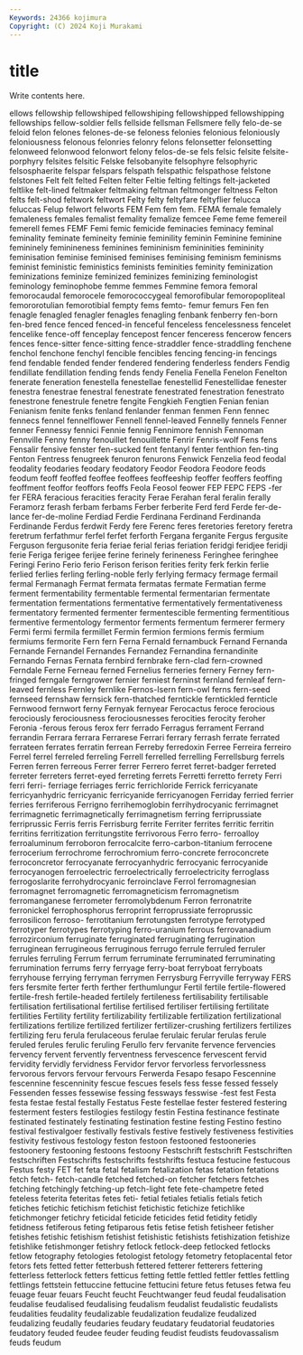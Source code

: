 ```yaml
---
Keywords: 24366 kojimura
Copyright: (C) 2024 Koji Murakami
---
```


# title

Write contents here.



ellows fellowship fellowshiped
fellowshiping fellowshipped fellowshipping fellowships fellow-soldier fells fellside fellsman Fellsmere felly
felo-de-se feloid felon felones felones-de-se feloness felonies felonious feloniously feloniousness
felonous felonries felonry felons felonsetter felonsetting felonweed felonwood felonwort felony
felos-de-se fels felsic felsite felsite-porphyry felsites felsitic Felske felsobanyite felsophyre
felsophyric felsosphaerite felspar felspars felspath felspathic felspathose felstone felstones Felt
felt felted Felten felter Feltie felting feltings felt-jacketed feltlike felt-lined
feltmaker feltmaking feltman feltmonger feltness Felton felts felt-shod feltwork feltwort
Felty felty feltyfare feltyflier felucca feluccas Felup felwort felworts FEM
Fem fem fem. FEMA female femalely femaleness females femalist femality
femalize femcee Feme feme femereil femerell femes FEMF Femi femic
femicide feminacies feminacy feminal feminality feminate femineity feminie feminility feminin
Feminine feminine femininely feminineness feminines femininism femininities femininity feminisation feminise
feminised feminises feminising feminism feminisms feminist feministic feministics feminists feminities
feminity feminization feminizations feminize feminized feminizes feminizing feminologist feminology feminophobe
femme femmes Femmine femora femoral femorocaudal femorocele femorococcygeal femorofibular femoropopliteal
femororotulian femorotibial fempty fems femto- femur femurs Fen fen fenagle
fenagled fenagler fenagles fenagling fenbank fenberry fen-born fen-bred fence fenced
fenced-in fenceful fenceless fencelessness fencelet fencelike fence-off fenceplay fencepost fencer
fenceress fencerow fencers fences fence-sitter fence-sitting fence-straddler fence-straddling fenchene fenchol
fenchone fenchyl fencible fencibles fencing fencing-in fencings fend fendable fended
fender fendered fendering fenderless fenders Fendig fendillate fendillation fending fends
fendy Fenelia Fenella Fenelon Fenelton fenerate feneration fenestella fenestellae fenestellid
Fenestellidae fenester fenestra fenestrae fenestral fenestrate fenestrated fenestration fenestrato fenestrone
fenestrule fenetre fengite Fengkieh Fengtien Fenian fenian Fenianism fenite fenks
fenland fenlander fenman fenmen Fenn fennec fennecs fennel fennelflower Fennell
fennel-leaved Fennelly fennels Fenner fenner Fennessy fennici Fennie fennig Fennimore
fennish Fennoman Fennville Fenny fenny fenouillet fenouillette Fenrir Fenris-wolf Fens
fens Fensalir fensive fenster fen-sucked fent fentanyl fenter fenthion fen-ting
Fenton Fentress fenugreek fenuron fenurons Fenwick Fenzelia feod feodal feodality
feodaries feodary feodatory Feodor Feodora Feodore feods feodum feoff feoffed
feoffee feoffees feoffeeship feoffer feoffers feoffing feoffment feoffor feoffors feoffs
Feola Feosol feower FEP FEPC FEPS -fer fer FERA feracious
feracities feracity Ferae Ferahan feral feralin ferally Feramorz ferash ferbam
ferbams Ferber ferberite Ferd ferd Ferde fer-de-lance fer-de-moline Ferdiad Ferdie
Ferdinana Ferdinand Ferdinanda Ferdinande Ferdus ferdwit Ferdy fere Ferenc feres
feretories feretory feretra feretrum ferfathmur ferfel ferfet ferforth Fergana ferganite
Fergus fergusite Ferguson fergusonite feria feriae ferial ferias feriation feridgi
feridjee feridji ferie Feriga ferigee ferijee ferine ferinely ferineness Feringhee
feringhee Feringi Ferino Ferio ferio Ferison ferison ferities ferity ferk
ferkin ferlie ferlied ferlies ferling ferling-noble ferly ferlying fermacy fermage
fermail fermal Fermanagh Fermat fermata fermatas fermate Fermatian ferme ferment
fermentability fermentable fermental fermentarian fermentate fermentation fermentations fermentative fermentatively fermentativeness
fermentatory fermented fermenter fermentescible fermenting fermentitious fermentive fermentology fermentor ferments
fermentum fermerer fermery Fermi fermi fermila fermillet Fermin fermion fermions
fermis fermium fermiums fermorite Fern fern Ferna Fernald fernambuck Fernand
Fernanda Fernande Fernandel Fernandes Fernandez Fernandina fernandinite Fernando Fernas Fernata
fernbird fernbrake fern-clad fern-crowned Ferndale Ferne Ferneau ferned Fernelius ferneries
fernery Ferney fern-fringed ferngale ferngrower fernier ferniest ferninst fernland fernleaf
fern-leaved fernless Fernley fernlike Fernos-Isern fern-owl ferns fern-seed fernseed fernshaw
fernsick fern-thatched ferntickle ferntickled fernticle Fernwood fernwort ferny Fernyak fernyear
Ferocactus feroce ferocious ferociously ferociousness ferociousnesses ferocities ferocity feroher Feronia
-ferous ferous ferox ferr ferrado Ferragus ferrament Ferrand ferrandin Ferrara
ferrara Ferrarese Ferrari ferrary ferrash ferrate ferrated ferrateen ferrates ferratin
ferrean Ferreby ferredoxin Ferree Ferreira ferreiro Ferrel ferrel ferreled ferreling
Ferrell ferrelled ferrelling Ferrellsburg ferrels Ferren ferren ferreous Ferrer ferrer
Ferrero ferret ferret-badger ferreted ferreter ferreters ferret-eyed ferreting ferrets Ferretti
ferretto ferrety Ferri ferri ferri- ferriage ferriages ferric ferrichloride Ferrick
ferricyanate ferricyanhydric ferricyanic ferricyanide ferricyanogen Ferriday ferried ferrier ferries ferriferous
Ferrigno ferrihemoglobin ferrihydrocyanic ferrimagnet ferrimagnetic ferrimagnetically ferrimagnetism ferring ferriprussiate ferriprussic
Ferris ferris Ferrisburg ferrite Ferriter ferrites ferritic ferritin ferritins ferritization
ferritungstite ferrivorous Ferro ferro- ferroalloy ferroaluminum ferroboron ferrocalcite ferro-carbon-titanium ferrocene
ferrocerium ferrochrome ferrochromium ferro-concrete ferroconcrete ferroconcretor ferrocyanate ferrocyanhydric ferrocyanic ferrocyanide
ferrocyanogen ferroelectric ferroelectrically ferroelectricity ferroglass ferrogoslarite ferrohydrocyanic ferroinclave Ferrol ferromagnesian
ferromagnet ferromagnetic ferromagneticism ferromagnetism ferromanganese ferrometer ferromolybdenum Ferron ferronatrite ferronickel
ferrophosphorus ferroprint ferroprussiate ferroprussic ferrosilicon ferroso- ferrotitanium ferrotungsten ferrotype ferrotyped
ferrotyper ferrotypes ferrotyping ferro-uranium ferrous ferrovanadium ferrozirconium ferruginate ferruginated ferruginating
ferrugination ferruginean ferrugineous ferruginous ferrugo ferrule ferruled ferruler ferrules ferruling
Ferrum ferrum ferruminate ferruminated ferruminating ferrumination ferrums ferry ferryage ferry-boat
ferryboat ferryboats ferryhouse ferrying ferryman ferrymen Ferrysburg Ferryville ferryway FERS
fers fersmite ferter ferth ferther ferthumlungur Fertil fertile fertile-flowered fertile-fresh
fertile-headed fertilely fertileness fertilisability fertilisable fertilisation fertilisational fertilise fertilised fertiliser
fertilising fertilitate fertilities Fertility fertility fertilizability fertilizable fertilization fertilizational fertilizations
fertilize fertilized fertilizer fertilizer-crushing fertilizers fertilizes fertilizing feru ferula ferulaceous
ferulae ferulaic ferular ferulas ferule feruled ferules ferulic feruling Ferullo
ferv fervanite fervence fervencies fervency fervent fervently ferventness fervescence fervescent
fervid fervidity fervidly fervidness Fervidor fervor fervorless fervorlessness fervorous fervors
fervour fervours Ferwerda Fesapo fesapo Fescennine fescennine fescenninity fescue fescues
fesels fess fesse fessed fessely Fessenden fesses fessewise fessing fessways
fesswise -fest fest Festa festa festae festal festally Festatus Feste
festellae fester festered festering festerment festers festilogies festilogy festin Festina
festinance festinate festinated festinately festinating festination festine festing Festino festino
festival festivalgoer festivally festivals festive festively festiveness festivities festivity festivous
festology feston festoon festooned festooneries festoonery festooning festoons festoony Festschrift
festschrift Festschriften festschriften Festschrifts festschrifts festshrifts festuca festucine festucous Festus
festy FET fet feta fetal fetalism fetalization fetas fetation fetations
fetch fetch- fetch-candle fetched fetched-on fetcher fetchers fetches fetching fetchingly
fetching-up fetch-light fete fete-champetre feted feteless feterita feteritas fetes feti-
fetial fetiales fetialis fetials fetich fetiches fetichic fetichism fetichist fetichistic
fetichize fetichlike fetichmonger fetichry feticidal feticide feticides fetid fetidity fetidly
fetidness fetiferous feting fetiparous fetis fetise fetish fetisheer fetisher fetishes
fetishic fetishism fetishist fetishistic fetishists fetishization fetishize fetishlike fetishmonger fetishry
fetlock fetlock-deep fetlocked fetlocks fetlow fetography fetologies fetologist fetology fetometry
fetoplacental fetor fetors fets fetted fetter fetterbush fettered fetterer fetterers
fettering fetterless fetterlock fetters fetticus fetting fettle fettled fettler fettles
fettling fettlings fettstein fettuccine fettucine fettucini feture fetus fetuses fetwa
feu feuage feuar feuars Feucht feucht Feuchtwanger feud feudal feudalisation
feudalise feudalised feudalising feudalism feudalist feudalistic feudalists feudalities feudality feudalizable
feudalization feudalize feudalized feudalizing feudally feudaries feudary feudatary feudatorial feudatories
feudatory feuded feudee feuder feuding feudist feudists feudovassalism feuds feudum
